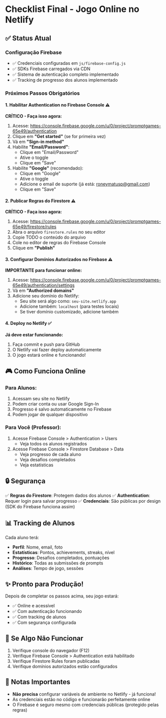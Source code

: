 # Checklist Final - Jogo Online no Netlify

## ✅ Status Atual

### Configuração Firebase
- ✅ Credenciais configuradas em `js/firebase-config.js`
- ✅ SDKs Firebase carregados via CDN
- ✅ Sistema de autenticação completo implementado
- ✅ Tracking de progresso dos alunos implementado

### Próximos Passos Obrigatórios

#### 1. Habilitar Authentication no Firebase Console ⚠️
**CRÍTICO - Faça isso agora:**

1. Acesse: https://console.firebase.google.com/u/0/project/promptgames-65e49/authentication
2. Clique em **"Get started"** (se for primeira vez)
3. Vá em **"Sign-in method"**
4. Habilite **"Email/Password"**:
   - Clique em "Email/Password"
   - Ative o toggle
   - Clique em "Save"
5. Habilite **"Google"** (recomendado):
   - Clique em "Google"
   - Ative o toggle
   - Adicione o email de suporte (já está: roneymatusp@gmail.com)
   - Clique em "Save"

#### 2. Publicar Regras do Firestore ⚠️
**CRÍTICO - Faça isso agora:**

1. Acesse: https://console.firebase.google.com/u/0/project/promptgames-65e49/firestore/rules
2. Abra o arquivo `firestore.rules` no seu editor
3. Copie TODO o conteúdo do arquivo
4. Cole no editor de regras do Firebase Console
5. Clique em **"Publish"**

#### 3. Configurar Domínios Autorizados no Firebase ⚠️
**IMPORTANTE para funcionar online:**

1. Acesse: https://console.firebase.google.com/u/0/project/promptgames-65e49/authentication/settings
2. Vá em **"Authorized domains"**
3. Adicione seu domínio do Netlify:
   - Seu site será algo como: `seu-site.netlify.app`
   - Adicione também: `localhost` (para testes locais)
   - Se tiver domínio customizado, adicione também

#### 4. Deploy no Netlify ✅
**Já deve estar funcionando:**

1. Faça commit e push para GitHub
2. O Netlify vai fazer deploy automaticamente
3. O jogo estará online e funcionando!

## 🎮 Como Funciona Online

### Para Alunos:
1. Acessam seu site no Netlify
2. Podem criar conta ou usar Google Sign-In
3. Progresso é salvo automaticamente no Firebase
4. Podem jogar de qualquer dispositivo

### Para Você (Professor):
1. Acesse Firebase Console > Authentication > Users
   - Veja todos os alunos registrados
2. Acesse Firebase Console > Firestore Database > Data
   - Veja progresso de cada aluno
   - Veja desafios completados
   - Veja estatísticas

## 🔒 Segurança

✅ **Regras do Firestore**: Protegem dados dos alunos
✅ **Authentication**: Requer login para salvar progresso
✅ **Credenciais**: São públicas por design (SDK do Firebase funciona assim)

## 📊 Tracking de Alunos

Cada aluno terá:
- **Perfil**: Nome, email, foto
- **Estatísticas**: Pontos, achievements, streaks, nível
- **Progresso**: Desafios completados, pontuações
- **Histórico**: Todas as submissões de prompts
- **Análises**: Tempo de jogo, sessões

## ✨ Pronto para Produção!

Depois de completar os passos acima, seu jogo estará:
- ✅ Online e acessível
- ✅ Com autenticação funcionando
- ✅ Com tracking de alunos
- ✅ Com segurança configurada

## 🚨 Se Algo Não Funcionar

1. Verifique console do navegador (F12)
2. Verifique Firebase Console > Authentication está habilitado
3. Verifique Firestore Rules foram publicadas
4. Verifique domínios autorizados estão configurados

## 📝 Notas Importantes

- **Não precisa** configurar variáveis de ambiente no Netlify - já funciona!
- As credenciais estão no código e funcionarão perfeitamente online
- O Firebase é seguro mesmo com credenciais públicas (protegido pelas regras)


